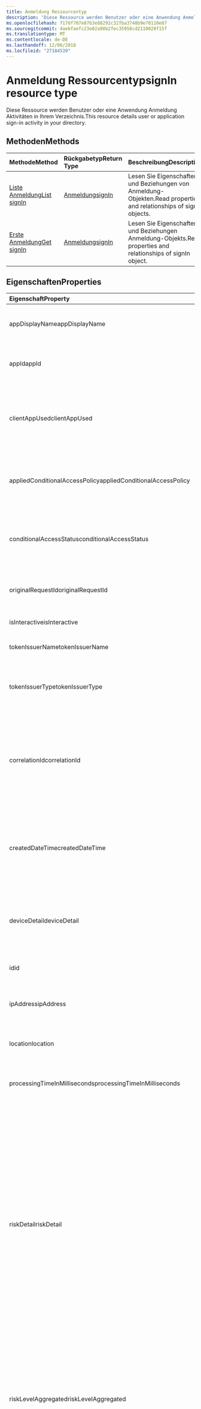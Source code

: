 ```yaml
---
title: Anmeldung Ressourcentyp
description: 'Diese Ressource werden Benutzer oder eine Anwendung Anmeldung Aktivitäten in Ihrem Verzeichnis. '
ms.openlocfilehash: f176f707e87b3e88292c32fba3748b9e70110e87
ms.sourcegitcommit: 4aebfaefc23e02a98b2fec35958cd2110020f15f
ms.translationtype: MT
ms.contentlocale: de-DE
ms.lasthandoff: 12/06/2018
ms.locfileid: "27184539"
---
```

# <a name="signin-resource-type"></a><span data-ttu-id="2d42f-103">Anmeldung Ressourcentyp</span><span class="sxs-lookup"><span data-stu-id="2d42f-103">signIn resource type</span></span>
<span data-ttu-id="2d42f-104">Diese Ressource werden Benutzer oder eine Anwendung Anmeldung Aktivitäten in Ihrem Verzeichnis.</span><span class="sxs-lookup"><span data-stu-id="2d42f-104">This resource details user or application sign-in activity in your directory.</span></span> 

## <a name="methods"></a><span data-ttu-id="2d42f-105">Methoden</span><span class="sxs-lookup"><span data-stu-id="2d42f-105">Methods</span></span>

| <span data-ttu-id="2d42f-106">Methode</span><span class="sxs-lookup"><span data-stu-id="2d42f-106">Method</span></span>           | <span data-ttu-id="2d42f-107">Rückgabetyp</span><span class="sxs-lookup"><span data-stu-id="2d42f-107">Return Type</span></span>    |<span data-ttu-id="2d42f-108">Beschreibung</span><span class="sxs-lookup"><span data-stu-id="2d42f-108">Description</span></span>|
|:---------------|:--------|:----------|
|[<span data-ttu-id="2d42f-109">Liste Anmeldung</span><span class="sxs-lookup"><span data-stu-id="2d42f-109">List signIn</span></span>](../api/signin-list.md) | [<span data-ttu-id="2d42f-110">Anmeldung</span><span class="sxs-lookup"><span data-stu-id="2d42f-110">signIn</span></span>](signin.md) |<span data-ttu-id="2d42f-111">Lesen Sie Eigenschaften und Beziehungen von Anmeldung-Objekten.</span><span class="sxs-lookup"><span data-stu-id="2d42f-111">Read properties and relationships of signIn objects.</span></span>|
|[<span data-ttu-id="2d42f-112">Erste Anmeldung</span><span class="sxs-lookup"><span data-stu-id="2d42f-112">Get signIn</span></span>](../api/signin-get.md) | [<span data-ttu-id="2d42f-113">Anmeldung</span><span class="sxs-lookup"><span data-stu-id="2d42f-113">signIn</span></span>](signin.md) |<span data-ttu-id="2d42f-114">Lesen Sie Eigenschaften und Beziehungen Anmeldung-Objekts.</span><span class="sxs-lookup"><span data-stu-id="2d42f-114">Read properties and relationships of signIn object.</span></span>|

## <a name="properties"></a><span data-ttu-id="2d42f-115">Eigenschaften</span><span class="sxs-lookup"><span data-stu-id="2d42f-115">Properties</span></span>
| <span data-ttu-id="2d42f-116">Eigenschaft</span><span class="sxs-lookup"><span data-stu-id="2d42f-116">Property</span></span>     | <span data-ttu-id="2d42f-117">Typ</span><span class="sxs-lookup"><span data-stu-id="2d42f-117">Type</span></span>   |<span data-ttu-id="2d42f-118">Beschreibung</span><span class="sxs-lookup"><span data-stu-id="2d42f-118">Description</span></span>|
|:---------------|:--------|:----------|
|<span data-ttu-id="2d42f-119">appDisplayName</span><span class="sxs-lookup"><span data-stu-id="2d42f-119">appDisplayName</span></span>|<span data-ttu-id="2d42f-120">String</span><span class="sxs-lookup"><span data-stu-id="2d42f-120">String</span></span>|<span data-ttu-id="2d42f-121">Bezieht sich auf den Namen der Anwendung in der Azure-Verwaltungsportal angezeigt.</span><span class="sxs-lookup"><span data-stu-id="2d42f-121">Refers to the application name displayed in the Azure Portal.</span></span>|
|<span data-ttu-id="2d42f-122">appId</span><span class="sxs-lookup"><span data-stu-id="2d42f-122">appId</span></span>|<span data-ttu-id="2d42f-123">Zeichenfolge</span><span class="sxs-lookup"><span data-stu-id="2d42f-123">String</span></span>|<span data-ttu-id="2d42f-124">Bezieht sich auf die eindeutige GUID, die Id der Anwendung in Azure Active Directory darstellt.</span><span class="sxs-lookup"><span data-stu-id="2d42f-124">Refers to the Unique GUID representing Application Id in the Azure Active Directory.</span></span>|
|<span data-ttu-id="2d42f-125">clientAppUsed</span><span class="sxs-lookup"><span data-stu-id="2d42f-125">clientAppUsed</span></span>|<span data-ttu-id="2d42f-126">String</span><span class="sxs-lookup"><span data-stu-id="2d42f-126">String</span></span>|<span data-ttu-id="2d42f-127">Enthält den älteren Client für die Anmeldung activty.E.g verwendet.</span><span class="sxs-lookup"><span data-stu-id="2d42f-127">Provides the legacy client used for sign-in activty.E.g.</span></span> <span data-ttu-id="2d42f-128">enthält Browser, Exchange Active Sync, moderne Clients, IMAP, MAPI, SMTP, POP.</span><span class="sxs-lookup"><span data-stu-id="2d42f-128">includes Browser, Exchange Active Sync,Modern clients, IMAP, MAPI, SMTP, POP.</span></span>|
|<span data-ttu-id="2d42f-129">appliedConditionalAccessPolicy</span><span class="sxs-lookup"><span data-stu-id="2d42f-129">appliedConditionalAccessPolicy</span></span>|<span data-ttu-id="2d42f-130">[ConditionalAccessPolicy](conditionalaccesspolicy.md) -Auflistung</span><span class="sxs-lookup"><span data-stu-id="2d42f-130">[conditionalAccessPolicy](conditionalaccesspolicy.md) collection</span></span>|<span data-ttu-id="2d42f-131">Enthält eine Liste der bedingten Zugriffsrichtlinien, die von der entsprechenden Anmeldung Aktivität ausgelöst werden.</span><span class="sxs-lookup"><span data-stu-id="2d42f-131">Provides a list of conditional access policies that are triggered by the corresponding sign-in activity.</span></span>|
|<span data-ttu-id="2d42f-132">conditionalAccessStatus</span><span class="sxs-lookup"><span data-stu-id="2d42f-132">conditionalAccessStatus</span></span>|<span data-ttu-id="2d42f-133">Zeichenfolge</span><span class="sxs-lookup"><span data-stu-id="2d42f-133">string</span></span>| <span data-ttu-id="2d42f-134">Enthält den Status der bedingten Richtlinie ausgelöst.</span><span class="sxs-lookup"><span data-stu-id="2d42f-134">Provides the status of the conditional access policy triggered.</span></span> <span data-ttu-id="2d42f-135">Mögliche Werte: sind `success`, `failure`, `notApplied` und `unknownFutureValue`.</span><span class="sxs-lookup"><span data-stu-id="2d42f-135">Possible values are: `success`, `failure`, `notApplied`, `unknownFutureValue`.</span></span>|
|<span data-ttu-id="2d42f-136">originalRequestId</span><span class="sxs-lookup"><span data-stu-id="2d42f-136">originalRequestId</span></span>|<span data-ttu-id="2d42f-137">String</span><span class="sxs-lookup"><span data-stu-id="2d42f-137">String</span></span>|<span data-ttu-id="2d42f-138">Die Anforderung-Id der ersten Anforderung in der Reihenfolge für die Authentifizierung.</span><span class="sxs-lookup"><span data-stu-id="2d42f-138">The request id of the first request in the authentication sequence.</span></span>|
|<span data-ttu-id="2d42f-139">isInteractive</span><span class="sxs-lookup"><span data-stu-id="2d42f-139">isInteractive</span></span>|<span data-ttu-id="2d42f-140">Boolescher Wert</span><span class="sxs-lookup"><span data-stu-id="2d42f-140">Boolean</span></span>|<span data-ttu-id="2d42f-141">Gibt an, ob eine Anmeldung interaktiv ist.</span><span class="sxs-lookup"><span data-stu-id="2d42f-141">Indicates if a signIn is interactive or not.</span></span>|
|<span data-ttu-id="2d42f-142">tokenIssuerName</span><span class="sxs-lookup"><span data-stu-id="2d42f-142">tokenIssuerName</span></span>|<span data-ttu-id="2d42f-143">String</span><span class="sxs-lookup"><span data-stu-id="2d42f-143">String</span></span>|<span data-ttu-id="2d42f-144">Name der Identität Provider (z. B. sts.microsoft.com)</span><span class="sxs-lookup"><span data-stu-id="2d42f-144">Name of the identity Provider (e.g. sts.microsoft.com)</span></span>|
|<span data-ttu-id="2d42f-145">tokenIssuerType</span><span class="sxs-lookup"><span data-stu-id="2d42f-145">tokenIssuerType</span></span>|<span data-ttu-id="2d42f-146">String</span><span class="sxs-lookup"><span data-stu-id="2d42f-146">String</span></span>|<span data-ttu-id="2d42f-147">Stellt den Typ des IdentityProvider bereit.</span><span class="sxs-lookup"><span data-stu-id="2d42f-147">Provides the type of identityProvider.</span></span> <span data-ttu-id="2d42f-148">Mögliche Werte sind `AzureAD`, `ADFederationServices`, `UnknownFutureValue`.</span><span class="sxs-lookup"><span data-stu-id="2d42f-148">Possible values are `AzureAD`, `ADFederationServices`, `UnknownFutureValue`.</span></span>|
|<span data-ttu-id="2d42f-149">correlationId</span><span class="sxs-lookup"><span data-stu-id="2d42f-149">correlationId</span></span>|<span data-ttu-id="2d42f-150">String</span><span class="sxs-lookup"><span data-stu-id="2d42f-150">String</span></span>|<span data-ttu-id="2d42f-151">Bezieht sich auf die ID, die vom Client gesendet wird, wenn der Anmeldung gestartet wird.</span><span class="sxs-lookup"><span data-stu-id="2d42f-151">Refers to the ID that's sent from the client when the sign-in is initiated.</span></span> <span data-ttu-id="2d42f-152">Hiermit wird die entsprechende Aktivität-Anmeldung beim Aufrufen von Helpdesk oder Unterstützung bei der Problembehandlung.</span><span class="sxs-lookup"><span data-stu-id="2d42f-152">This is used for troubleshooting the corresponding sign-in activity when calling helpdesk or support.</span></span>|
|<span data-ttu-id="2d42f-153">createdDateTime</span><span class="sxs-lookup"><span data-stu-id="2d42f-153">createdDateTime</span></span>|<span data-ttu-id="2d42f-154">DateTimeOffset</span><span class="sxs-lookup"><span data-stu-id="2d42f-154">DateTimeOffset</span></span>|<span data-ttu-id="2d42f-155">Enthält das Datum und Uhrzeit der Anmeldung initiiert wurde.</span><span class="sxs-lookup"><span data-stu-id="2d42f-155">Provides the date and time the sign-in was initiated.</span></span> <span data-ttu-id="2d42f-156">Der Zeitstempel-Typ ist immer in UTC-Zeit.</span><span class="sxs-lookup"><span data-stu-id="2d42f-156">The Timestamp type is always in UTC time.</span></span> <span data-ttu-id="2d42f-157">Mitternacht UTC-Zeit am 1. Januar 2014 würde z. B. wie folgt aussehen: `'2014-01-01T00:00:00Z'`</span><span class="sxs-lookup"><span data-stu-id="2d42f-157">For example, midnight UTC on Jan 1, 2014 would look like this: `'2014-01-01T00:00:00Z'`</span></span>|
|<span data-ttu-id="2d42f-158">deviceDetail</span><span class="sxs-lookup"><span data-stu-id="2d42f-158">deviceDetail</span></span>|[<span data-ttu-id="2d42f-159">deviceDetail</span><span class="sxs-lookup"><span data-stu-id="2d42f-159">deviceDetail</span></span>](devicedetail.md)|<span data-ttu-id="2d42f-160">Enthält die Geräteinformationen aus, wo die Anmeldung aufgetreten.</span><span class="sxs-lookup"><span data-stu-id="2d42f-160">Provides the device information from where the sign-in occurred.</span></span> <span data-ttu-id="2d42f-161">Es Inclules Informationen wie Geräte-ID, Betriebssystem, Browser.</span><span class="sxs-lookup"><span data-stu-id="2d42f-161">It inclules information like deviceId, OS, browser.</span></span> |
|<span data-ttu-id="2d42f-162">id</span><span class="sxs-lookup"><span data-stu-id="2d42f-162">id</span></span>|<span data-ttu-id="2d42f-163">String</span><span class="sxs-lookup"><span data-stu-id="2d42f-163">String</span></span>|<span data-ttu-id="2d42f-164">Gibt die eindeutige ID für die Anmeldung Aktivität an.</span><span class="sxs-lookup"><span data-stu-id="2d42f-164">Indicates unique ID representing the sign-in activity.</span></span>|
|<span data-ttu-id="2d42f-165">ipAddress</span><span class="sxs-lookup"><span data-stu-id="2d42f-165">ipAddress</span></span>|<span data-ttu-id="2d42f-166">Zeichenfolge</span><span class="sxs-lookup"><span data-stu-id="2d42f-166">String</span></span>|<span data-ttu-id="2d42f-167">Enthält die IP-Adresse des Clients aus, wo die Anmeldung aufgetreten.</span><span class="sxs-lookup"><span data-stu-id="2d42f-167">Provides the IP address of the client from where the sign-in occurred.</span></span>|
|<span data-ttu-id="2d42f-168">location</span><span class="sxs-lookup"><span data-stu-id="2d42f-168">location</span></span>|[<span data-ttu-id="2d42f-169">signInLocation</span><span class="sxs-lookup"><span data-stu-id="2d42f-169">signInLocation</span></span>](signinlocation.md)|<span data-ttu-id="2d42f-170">Enthält den Ort, Bundesland und 2 Buchstaben Ländercode aus, wo die Anmeldung aufgetreten.</span><span class="sxs-lookup"><span data-stu-id="2d42f-170">Provides the city, state and 2 letter country code from where the sign-in occurred.</span></span>|
|<span data-ttu-id="2d42f-171">processingTimeInMilliseconds</span><span class="sxs-lookup"><span data-stu-id="2d42f-171">processingTimeInMilliseconds</span></span>|<span data-ttu-id="2d42f-172">Int</span><span class="sxs-lookup"><span data-stu-id="2d42f-172">Int</span></span>|<span data-ttu-id="2d42f-173">Stellt die Zeit in Millisekunden in AD STS Verarbeitung die Anforderung</span><span class="sxs-lookup"><span data-stu-id="2d42f-173">Provides the request processing time in milliseconds in AD STS</span></span>|
|<span data-ttu-id="2d42f-174">riskDetail</span><span class="sxs-lookup"><span data-stu-id="2d42f-174">riskDetail</span></span>|`riskDetail`|<span data-ttu-id="2d42f-175">Stellt die "Ursache" hinter einem bestimmten Zustand eines Benutzers riskant, Anmeldung oder ein Risikoereignis bereit.</span><span class="sxs-lookup"><span data-stu-id="2d42f-175">Provides the 'reason' behind a specific state of a risky user, sign-in or a risk event.</span></span> <span data-ttu-id="2d42f-176">Die möglichen Werte sind: `none`, `adminGeneratedTemporaryPassword`, `userPerformedSecuredPasswordChange`, `userPerformedSecuredPasswordReset`, `adminConfirmedSigninSafe`, `aiConfirmedSigninSafe`, `userPassedMFADrivenByRiskBasedPolicy`, `adminDismissedAllRiskForUser`, `adminConfirmedSigninCompromised`, `unknownFutureValue`.</span><span class="sxs-lookup"><span data-stu-id="2d42f-176">The possible values are: `none`, `adminGeneratedTemporaryPassword`, `userPerformedSecuredPasswordChange`, `userPerformedSecuredPasswordReset`, `adminConfirmedSigninSafe`, `aiConfirmedSigninSafe`, `userPassedMFADrivenByRiskBasedPolicy`, `adminDismissedAllRiskForUser`, `adminConfirmedSigninCompromised`, `unknownFutureValue`.</span></span> <span data-ttu-id="2d42f-177">Der Wert `none` bedeutet, dass keine Aktion in der Benutzer oder die Anmeldung bisher ausgeführt wurde.</span><span class="sxs-lookup"><span data-stu-id="2d42f-177">The value `none` means that no action has been performed on the user or sign-in so far.</span></span>|
|<span data-ttu-id="2d42f-178">riskLevelAggregated</span><span class="sxs-lookup"><span data-stu-id="2d42f-178">riskLevelAggregated</span></span>|`riskLevel`|<span data-ttu-id="2d42f-179">Enthält die aggregierten Risikostufe.</span><span class="sxs-lookup"><span data-stu-id="2d42f-179">Provides the aggregated risk level.</span></span> <span data-ttu-id="2d42f-180">Die möglichen Werte sind: `none`, `low`, `medium`, `high`, `hidden`, und `unknownFutureValue`.</span><span class="sxs-lookup"><span data-stu-id="2d42f-180">The possible values are: `none`, `low`, `medium`, `high`, `hidden`, and `unknownFutureValue`.</span></span> <span data-ttu-id="2d42f-181">Der Wert `hidden` bedeutet, dass der Benutzer oder die Anmeldung wurde für den Schutz von Azure Active Directory-Identität nicht aktiviert.</span><span class="sxs-lookup"><span data-stu-id="2d42f-181">The value `hidden` means the user or sign-in was not enabled for Azure AD Identity Protection.</span></span>|
|<span data-ttu-id="2d42f-182">riskLevelDuringSignIn</span><span class="sxs-lookup"><span data-stu-id="2d42f-182">riskLevelDuringSignIn</span></span>|`riskLevel`|<span data-ttu-id="2d42f-183">Enthält die Risikostufe während der Anmeldung an.</span><span class="sxs-lookup"><span data-stu-id="2d42f-183">Provides the risk level during sign-in.</span></span> <span data-ttu-id="2d42f-184">Die möglichen Werte sind: `none`, `low`, `medium`, `high`, `hidden`, und `unknownFutureValue`.</span><span class="sxs-lookup"><span data-stu-id="2d42f-184">The possible values are: `none`, `low`, `medium`, `high`, `hidden`, and `unknownFutureValue`.</span></span> <span data-ttu-id="2d42f-185">Der Wert `hidden` bedeutet, dass der Benutzer oder die Anmeldung wurde für den Schutz von Azure Active Directory-Identität nicht aktiviert.</span><span class="sxs-lookup"><span data-stu-id="2d42f-185">The value `hidden` means the user or sign-in was not enabled for Azure AD Identity Protection.</span></span>|
|<span data-ttu-id="2d42f-186">riskEventTypes</span><span class="sxs-lookup"><span data-stu-id="2d42f-186">riskEventTypes</span></span>|`riskEventTypes`|<span data-ttu-id="2d42f-187">Enthält eine Liste der Risiko Ereignistypen der Anmeldung zugeordnet.</span><span class="sxs-lookup"><span data-stu-id="2d42f-187">Provides the list of risk event types associated with the sign-in.</span></span> <span data-ttu-id="2d42f-188">Die möglichen Werte sind: `unlikelyTravel`, `anonymizedIPAddress`, `maliciousIPAddress`, `unfamiliarFeatures`, `malwareInfectedIPAddress`, `suspiciousIPAddress`, `leakedCredentials`, `investigationsThreatIntelligence`, `generic`, und `unknownFutureValue`.</span><span class="sxs-lookup"><span data-stu-id="2d42f-188">The possible values are: `unlikelyTravel`, `anonymizedIPAddress`, `maliciousIPAddress`, `unfamiliarFeatures`, `malwareInfectedIPAddress`, `suspiciousIPAddress`, `leakedCredentials`, `investigationsThreatIntelligence`,  `generic`, and `unknownFutureValue`.</span></span>|
|<span data-ttu-id="2d42f-189">riskState</span><span class="sxs-lookup"><span data-stu-id="2d42f-189">riskState</span></span>|`riskState`|<span data-ttu-id="2d42f-190">Stellt den 'Risiko Zustand"eines Benutzers riskant, Anmeldung oder ein Risikoereignis bereit.</span><span class="sxs-lookup"><span data-stu-id="2d42f-190">Provides the 'risk state' of a risky user, sign-in or a risk event.</span></span> <span data-ttu-id="2d42f-191">Die möglichen Werte sind: `none`, `confirmedSafe`, `remediated`, `dismissed`, `atRisk`, `confirmedCompromised`, `unknownFutureValue`.</span><span class="sxs-lookup"><span data-stu-id="2d42f-191">The possible values are: `none`, `confirmedSafe`, `remediated`, `dismissed`, `atRisk`, `confirmedCompromised`, `unknownFutureValue`.</span></span>|
|<span data-ttu-id="2d42f-192">mfaDetail</span><span class="sxs-lookup"><span data-stu-id="2d42f-192">mfaDetail</span></span>|[<span data-ttu-id="2d42f-193">mfaDetail</span><span class="sxs-lookup"><span data-stu-id="2d42f-193">mfaDetail</span></span>](mfadetail.md)|<span data-ttu-id="2d42f-194">Enthält die mehrstufiger Authentifizierung das weiterführende Informationen wie mehrstufiger Authentifizierung das erforderlich, mehrstufiger Authentifizierung das Status für die entsprechenden anmelden.</span><span class="sxs-lookup"><span data-stu-id="2d42f-194">Provides the MFA related information like MFA Required, MFA Status for the corresponding sign-in.</span></span>|
|<span data-ttu-id="2d42f-195">networkLocationDetail</span><span class="sxs-lookup"><span data-stu-id="2d42f-195">networkLocationDetail</span></span>|[<span data-ttu-id="2d42f-196">networkLocationDetail</span><span class="sxs-lookup"><span data-stu-id="2d42f-196">networkLocationDetail</span></span>](networklocationdetail.md)|<span data-ttu-id="2d42f-197">Enthält Informationen zu den Speicherort im Netzwerk.</span><span class="sxs-lookup"><span data-stu-id="2d42f-197">Provides details about the network location.</span></span>|
|<span data-ttu-id="2d42f-198">riskLevel</span><span class="sxs-lookup"><span data-stu-id="2d42f-198">riskLevel</span></span>|<span data-ttu-id="2d42f-199">Zeichenfolge</span><span class="sxs-lookup"><span data-stu-id="2d42f-199">string</span></span>| <span data-ttu-id="2d42f-200">Enthält die Risikostufe der Anmeldung zugeordnet. Mögliche Werte sind: `low`, `medium`, `high`.</span><span class="sxs-lookup"><span data-stu-id="2d42f-200">Provides the risk level associated with the sign-in.Possible values are: `low`, `medium`, `high`.</span></span>|
|<span data-ttu-id="2d42f-201">status</span><span class="sxs-lookup"><span data-stu-id="2d42f-201">status</span></span>|[<span data-ttu-id="2d42f-202">signInStatus</span><span class="sxs-lookup"><span data-stu-id="2d42f-202">signInStatus</span></span>](signinstatus.md)|<span data-ttu-id="2d42f-203">Enthält die Anmeldestatus.</span><span class="sxs-lookup"><span data-stu-id="2d42f-203">Provides the sign-in status.</span></span> <span data-ttu-id="2d42f-204">Mögliche Werte sind `Success` und `Failure`.</span><span class="sxs-lookup"><span data-stu-id="2d42f-204">Possible values include `Success` and `Failure`.</span></span>|
|<span data-ttu-id="2d42f-205">userDisplayName</span><span class="sxs-lookup"><span data-stu-id="2d42f-205">userDisplayName</span></span>|<span data-ttu-id="2d42f-206">String</span><span class="sxs-lookup"><span data-stu-id="2d42f-206">String</span></span>|<span data-ttu-id="2d42f-207">Gibt die Anzeige des Benutzers an.</span><span class="sxs-lookup"><span data-stu-id="2d42f-207">Indicates the display Name of the User.</span></span>|
|<span data-ttu-id="2d42f-208">userId</span><span class="sxs-lookup"><span data-stu-id="2d42f-208">userId</span></span>|<span data-ttu-id="2d42f-209">String</span><span class="sxs-lookup"><span data-stu-id="2d42f-209">String</span></span>|<span data-ttu-id="2d42f-210">Gibt die Benutzer-ID des Benutzers an.</span><span class="sxs-lookup"><span data-stu-id="2d42f-210">Indicates the userId of the user.</span></span>|
|<span data-ttu-id="2d42f-211">userPrincipalName</span><span class="sxs-lookup"><span data-stu-id="2d42f-211">userPrincipalName</span></span>|<span data-ttu-id="2d42f-212">String</span><span class="sxs-lookup"><span data-stu-id="2d42f-212">String</span></span>|<span data-ttu-id="2d42f-213">Gibt den UPN des Benutzers an.</span><span class="sxs-lookup"><span data-stu-id="2d42f-213">Indicates the UPN of the user.</span></span>|
|<span data-ttu-id="2d42f-214">resourceDisplayName</span><span class="sxs-lookup"><span data-stu-id="2d42f-214">resourceDisplayName</span></span>|<span data-ttu-id="2d42f-215">String</span><span class="sxs-lookup"><span data-stu-id="2d42f-215">String</span></span>|<span data-ttu-id="2d42f-216">Gibt den Namen der Ressource, der der Benutzer bei angemeldet.</span><span class="sxs-lookup"><span data-stu-id="2d42f-216">Indicates the name of the resource that the user signed into</span></span>|
|<span data-ttu-id="2d42f-217">resourceId</span><span class="sxs-lookup"><span data-stu-id="2d42f-217">resourceId</span></span>|<span data-ttu-id="2d42f-218">Zeichenfolge</span><span class="sxs-lookup"><span data-stu-id="2d42f-218">String</span></span>|<span data-ttu-id="2d42f-219">Gibt die Id der Ressource, der der Benutzer bei angemeldet.</span><span class="sxs-lookup"><span data-stu-id="2d42f-219">Indicates the Id of the resource that the user signed into.</span></span>|
|<span data-ttu-id="2d42f-220">authenticationMethodsUsed</span><span class="sxs-lookup"><span data-stu-id="2d42f-220">authenticationMethodsUsed</span></span>|<span data-ttu-id="2d42f-221">String</span><span class="sxs-lookup"><span data-stu-id="2d42f-221">String</span></span>|<span data-ttu-id="2d42f-222">Gibt die Liste der verwendeten Authentifizierungsmethoden</span><span class="sxs-lookup"><span data-stu-id="2d42f-222">Indicates the list of Authentication methods used</span></span>|

## <a name="relationships"></a><span data-ttu-id="2d42f-223">Beziehungen</span><span class="sxs-lookup"><span data-stu-id="2d42f-223">Relationships</span></span>
<span data-ttu-id="2d42f-224">Keine</span><span class="sxs-lookup"><span data-stu-id="2d42f-224">None</span></span>


## <a name="json-representation"></a><span data-ttu-id="2d42f-225">JSON-Darstellung</span><span class="sxs-lookup"><span data-stu-id="2d42f-225">JSON representation</span></span>

<span data-ttu-id="2d42f-226">Es folgt eine JSON-Darstellung der Ressource.</span><span class="sxs-lookup"><span data-stu-id="2d42f-226">Here is a JSON representation of the resource.</span></span>

<!-- {
  "blockType": "resource",
  "optionalProperties": [

  ],
  "@odata.type": "microsoft.graph.signIn"
}-->

```json
{
  "id": "String (identifier)",
  "createdDateTime": "String (timestamp)",
  "userDisplayName": "String",
  "userPrincipalName": "String",
  "userId": "String",
  "appDisplayName": "String",
  "appId": "String",
  "ipAddress": "String",
  "clientAppUsed": "String",
  "mfaDetail": {"@odata.type": "microsoft.graph.mfaDetail"},
  "correlationId": "String",
  "conditionalAccessStatus": "string",
  "appliedConditionalAccessPolicy": [{"@odata.type": "microsoft.graph.appliedConditionalAccessPolicy"}],
  "originalRequestId": "String",
  "isInteractive": "String",
  "tokenIssuerName": "String",
  "tokenIssuerType": "String",
  "deviceDetail": {"@odata.type": "microsoft.graph.deviceDetail"},
  "location": {"@odata.type": "microsoft.graph.signInLocation"},
  "riskDetail": "string",
  "riskLevelAggregated": "string",
  "riskLevelDuringSignIn": "string",
  "riskState": "string",
  "riskEventTypes": "string",
  "resourceDisplayName": "string",
  "resourceId": "string",
  "authenticationMethodsUsed": "string",
  "status": {"@odata.type": "microsoft.graph.signInStatus"},
}

```

<!-- uuid: 8fcb5dbc-d5aa-4681-8e31-b001d5168d79
2015-10-25 14:57:30 UTC -->
<!-- {
  "type": "#page.annotation",
  "description": "signIn resource",
  "keywords": "",
  "section": "documentation",
  "tocPath": ""
}-->
